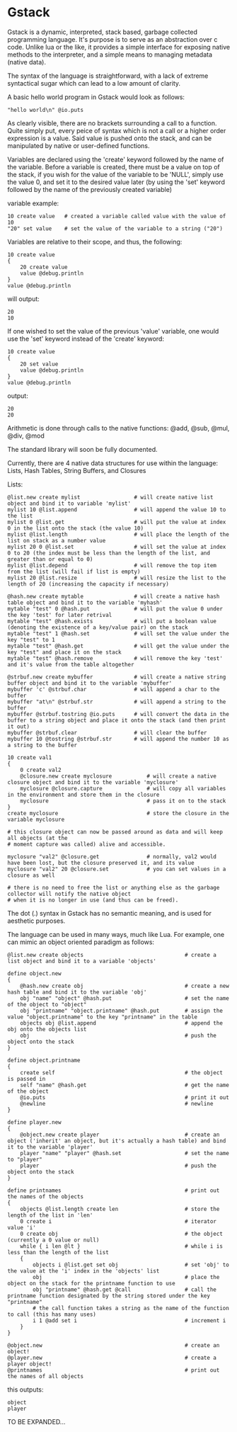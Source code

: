 Gstack
======

Gstack is a dynamic, interpreted, stack based, garbage collected programming language. It's purpose is to serve as an
abstraction over c code. Unlike lua or the like, it provides a simple interface for exposing native methods to the interpreter, 
and a simple means to managing metadata (native data). 

The syntax of the language is straightforward, with a lack of extreme syntactical sugar which can lead to a low amount of clarity.

A basic hello world program in Gstack would look as follows:

```
"hello world\n" @io.puts
```

As clearly visible, there are no brackets surrounding a call to a function. Quite simply put, every peice of syntax which is not a call or a higher order expression is a value. Said value is pushed onto the stack, and can be manipulated by native or user-defined functions.

Variables are declared using the 'create' keyword followed by the name of the variable. Before a variable is created, there must be a value on top of the stack, if you wish for the value of the variable to be 'NULL', simply use the value 0, and set it to the desired value later (by using the 'set' keyword followed by the name of the previously created variable)

variable example:

```
10 create value   # created a variable called value with the value of 10
"20" set value    # set the value of the variable to a string ("20")
```

Variables are relative to their scope, and thus, the following:


```
10 create value
{
	20 create value
	value @debug.println
}
value @debug.println
```

will output:

```
20
10
```

If one wished to set the value of the previous 'value' variable, one would use the 'set' keyword instead of the 'create' keyword:


```
10 create value
{
	20 set value
	value @debug.println
}
value @debug.println
```

output:


```
20 
20
```

Arithmetic is done through calls to the native functions:
@add, @sub, @mul, @div, @mod

The standard library will soon be fully documented.

Currently, there are 4 native data structures for use within the language:
Lists, Hash Tables, String Buffers, and Closures

Lists:


```
@list.new create mylist					# will create native list object and bind it to variable 'mylist'
mylist 10 @list.append					# will append the value 10 to the list
mylist 0 @list.get						# will put the value at index 0 in the list onto the stack (the value 10)
mylist @list.length						# will place the length of the list on stack as a number value
mylist 20 0 @list.set					# will set the value at index 0 to 20 (the index must be less than the length of the list, and greater than or equal to 0)
mylist @list.depend						# will remove the top item from the list (will fail if list is empty)
mylist 20 @list.resize					# will resize the list to the length of 20 (increasing the capacity if necessary)

@hash.new create mytable				# will create a native hash table object and bind it to the variable 'myhash'
mytable "test" 0 @hash.put				# will put the value 0 under the key 'test' for later retrival
mytable "test" @hash.exists				# will put a boolean value (denoting the existence of a key/value pair) on the stack
mytable "test" 1 @hash.set				# will set the value under the key "test" to 1
mytable "test" @hash.get				# will get the value under the key "test" and place it on the stack
mytable "test" @hash.remove				# will remove the key 'test' and it's value from the table altogether

@strbuf.new create mybuffer				# will create a native string buffer object and bind it to the variable 'mybuffer'
mybuffer 'c' @strbuf.char				# will append a char to the buffer
mybuffer "at\n" @strbuf.str				# will append a string to the buffer
mybuffer @strbuf.tostring @io.puts		# will convert the data in the buffer to a string object and place it onto the stack (and then print it out)
mybuffer @strbuf.clear					# will clear the buffer
mybuffer 10 @tostring @strbuf.str		# will append the number 10 as a string to the buffer

10 create val1
{
	0 create val2
	@closure.new create myclosure 			# will create a native closure object and bind it to the variable 'myclosure'
	myclosure @closure.capture				# will copy all variables in the environment and store them in the closure
	myclosure								# pass it on to the stack 
}
create myclosure							# store the closure in the variable myclosure

# this closure object can now be passed around as data and will keep all objects (at the 
# moment capture was called) alive and accessible.

myclosure "val2" @closure.get				# normally, val2 would have been lost, but the closure preserved it, and its value
myclosure "val2" 20 @closure.set			# you can set values in a closure as well 

# there is no need to free the list or anything else as the garbage collector will notify the native object 
# when it is no longer in use (and thus can be freed). 
```
The dot (.) syntax in Gstack has no semantic meaning, and is used for aesthetic purposes.

The language can be used in many ways, much like Lua. For example, one can mimic an object oriented paradigm as follows:


```
@list.new create objects 								# create a list object and bind it to a variable 'objects'

define object.new
{
	@hash.new create obj								# create a new hash table and bind it to the variable 'obj'
	obj "name" "object" @hash.put						# set the name of the object to "object"
	obj "printname" "object.printname" @hash.put		# assign the value "object.printname" to the key "printname" in the table
	objects obj @list.append							# append the obj onto the objects list
	obj													# push the object onto the stack
}

define object.printname
{
	create self											# the object is passed in
	self "name" @hash.get								# get the name of the object
	@io.puts											# print it out
	@newline											# newline
}

define player.new
{
	@object.new create player							# create an object ('inherit' an object, but it's actually a hash table) and bind it to the variable 'player'
	player "name" "player" @hash.set					# set the name to "player"
	player												# push the object onto the stack
}

define printnames										# print out the names of the objects
{
	objects @list.length create len						# store the length of the list in 'len'
	0 create i											# iterator value 'i'
	0 create obj										# the object (currently a 0 value or null)
	while { i len @lt }									# while i is less than the length of the list
	{
		objects i @list.get	set obj						# set 'obj' to the value at the 'i' index in the 'objects' list
		obj 											# place the object on the stack for the printname function to use
		obj "printname" @hash.get @call					# call the printname function designated by the string stored under the key "printname"
		# the call function takes a string as the name of the function to call (this has many uses)
		i 1 @add set i									# increment i
	}
}

@object.new												# create an object!
@player.new												# create a player object!
@printnames												# print out the names of all objects
```

this outputs:


```
object
player
```

TO BE EXPANDED...



